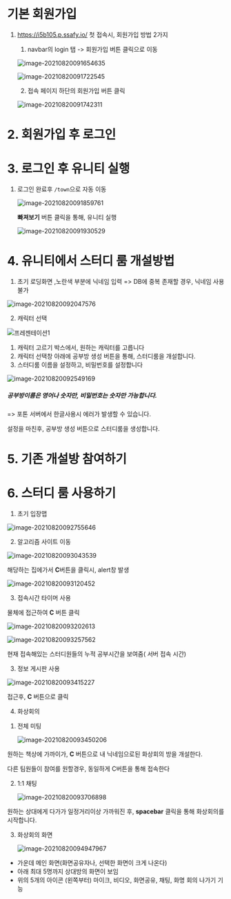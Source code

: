 # 기본 회원가입

1. https://i5b105.p.ssafy.io/ 첫 접속시, 회원가입 방법 2가지

   1) navbar의 login 탭 -> 회원가입 버튼 클릭으로 이동

   ![image-20210820091654635](.\시연시나리오.assets\image-20210820091654635.png)

   ![image-20210820091722545](.\시연시나리오.assets\image-20210820091722545.png)

   2) 접속 페이지 하단의 회원가입 버튼 클릭

   ![image-20210820091742311](.\시연시나리오.assets\image-20210820091742311.png)

# 2. 회원가입 후 로그인

# 3. 로그인 후 유니티 실행

1. 로그인 완료후 `/town`으로 자동 이동

   ![image-20210820091859761](.\시연시나리오.assets\image-20210820091859761.png)

   **빠져보기** 버튼 클릭을 통해, 유니티 실행

   ![image-20210820091930529](.\시연시나리오.assets\image-20210820091930529.png)

# 4. 유니티에서 스터디 룸 개설방법

1) 초기 로딩화면 ,노란색 부분에 닉네임 입력 => DB에 중복 존재할 경우, 닉네임 사용 불가

![image-20210820092047576](.\시연시나리오.assets\image-20210820092047576.png)

2) 캐릭터 선택 

![프레젠테이션1](.\시연시나리오.assets\프레젠테이션1-1629420853789.png)

1. 캐릭터 고르기 박스에서, 원하는 캐릭터를 고릅니다
2. 캐릭터 선택창 아래에 공부방 생성 버튼을 통해, 스터디룸을 개설합니다. 
3. 스터디룸 이름을 설정하고, 비밀번호를 설정합니다

![image-20210820092549169](.\시연시나리오.assets\image-20210820092549169-1629420855294.png)

##### 공부방이름은 영어나 숫자만, 비밀번호는 숫자만 가능합니다.

=> 포톤 서버에서 한글사용시 에러가 발생할 수 있습니다. 

설정을 마친후, 공부방 생성 버튼으로 스터디룸을 생성합니다.



# 5. 기존 개설방 참여하기

# 6. 스터디 룸 사용하기

1) 초기 입장맵

![image-20210820092755646](.\시연시나리오.assets\image-20210820092755646-1629420856619.png)

2) 알고리즘 사이트 이동

![image-20210820093043539](.\시연시나리오.assets\image-20210820093043539-1629420858141.png)

해당하는 집에가서 **C**버튼을 클릭시, alert창 발생

![image-20210820093120452](.\시연시나리오.assets\image-20210820093120452-1629420859576.png)

3) 접속시간 타이머 사용

물체에 접근하여 **C** 버튼 클릭

![image-20210820093202613](.\시연시나리오.assets\image-20210820093202613-1629420861084.png)

![image-20210820093257562](.\시연시나리오.assets\image-20210820093257562-1629420862354.png)

현재 접속해있는 스터디원들의 누적 공부시간을 보여줌( 서버 접속 시간)

3) 정보 게시판 사용

![image-20210820093415227](.\시연시나리오.assets\image-20210820093415227-1629420863712.png)

접근후, **C** 버튼으로 클릭



4) 화상회의

1. 전체 미팅

   ![image-20210820093450206](.\시연시나리오.assets\image-20210820093450206-1629420865115.png)

원하는 책상에 가까이가, **C** 버튼으로 내 닉네임으로된 화상회의 방을 개설한다.

다른 팀원들이 참여를 원할경우, 동일하게 C버튼을 통해 접속한다



2. 1:1 채팅

   ![image-20210820093706898](.\시연시나리오.assets\image-20210820093706898.png)

원하는 상대에게 다가가 일정거리이상 가까워진 후, **spacebar** 클릭을 통해 화상회의를 시작합니다.

3. 화상회의 화면

   ![image-20210820094947967](.\시연시나리오.assets\image-20210820094947967.png)

- 가운데 메인 화면(화면공유자나, 선택한 화면이 크게 나온다)
- 아래 최대 5명까지 상대방의 화면이 보임
- 위의 5개의 아이콘 (왼쪽부터) 마이크, 비디오, 화면공유, 채팅, 화명 회의 나가기 기능



